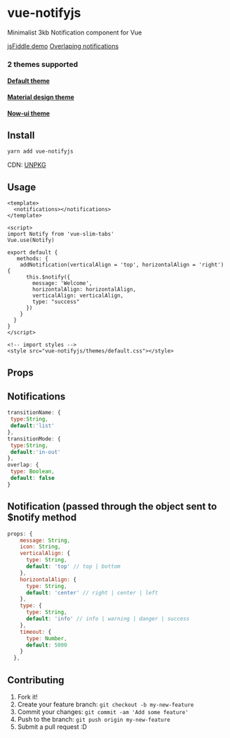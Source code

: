 # vue-notifyjs
Minimalist 3kb Notification component for Vue

[jsFiddle demo](https://jsfiddle.net/z11fe07p/2248/)
[Overlaping notifications](https://jsfiddle.net/z11fe07p/2284/)

### 2 themes supported
#### [Default theme](https://jsfiddle.net/z11fe07p/2248/)
#### [Material design theme](https://jsfiddle.net/z11fe07p/2286/)
#### [Now-ui theme](https://jsfiddle.net/z11fe07p/2288/)

## Install

```bash
yarn add vue-notifyjs
```

CDN: [UNPKG](https://unpkg.com/vue-notifyjs/dist/)

## Usage

```vue
<template>
  <notifications></notifications>
</template>

<script>
import Notify from 'vue-slim-tabs'
Vue.use(Notify)

export default {
   methods: {
    addNotification(verticalAlign = 'top', horizontalAlign = 'right') {
      this.$notify({
        message: 'Welcome',
        horizontalAlign: horizontalAlign,
        verticalAlign: verticalAlign,
        type: "success"
      })
    }
  }
}
</script>

<!-- import styles -->
<style src="vue-notifyjs/themes/default.css"></style>

```
## Props

## Notifications 

```js
transitionName: {
 type:String,
 default:'list'
},
transitionMode: {
 type:String,
 default:'in-out'
},
overlap: {
 type: Boolean,
 default: false
}
```

## Notification (passed through the object sent to $notify method
```js
props: {
    message: String,
    icon: String,
    verticalAlign: {
      type: String,
      default: 'top' // top | bottom
    },
    horizontalAlign: {
      type: String,
      default: 'center' // right | center | left
    },
    type: {
      type: String,
      default: 'info' // info | warning | danger | success
    },
    timeout: {
      type: Number,
      default: 5000
    }
  },
```
## Contributing

1. Fork it!
2. Create your feature branch: `git checkout -b my-new-feature`
3. Commit your changes: `git commit -am 'Add some feature'`
4. Push to the branch: `git push origin my-new-feature`
5. Submit a pull request :D

